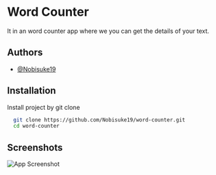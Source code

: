 
# Word Counter

It in an word counter app where we you can get the details of your text.

## Authors

- [@Nobisuke19](https://github.com/Nobisuke19/word-counter)


## Installation

Install project by git clone

```bash
  git clone https://github.com/Nobisuke19/word-counter.git
  cd word-counter
```
    
## Screenshots

![App Screenshot](https://via.placeholder.com/468x300?text=App+Screenshot+Here)

